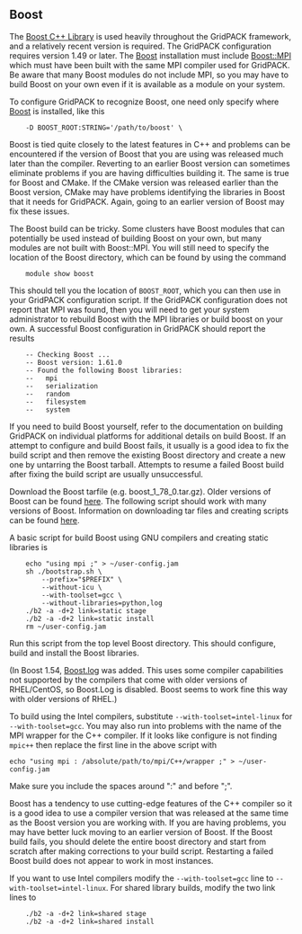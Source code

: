 ## Boost

The [Boost C++ Library](http://www.boost.org/) is used heavily throughout the
GridPACK framework, and a relatively recent version is required.  The GridPACK
configuration requires version 1.49 or later.  The
[Boost](http://www.boost.org/) installation must include
[Boost::MPI](http://www.boost.org/doc/libs/1_53_0/doc/html/mpi.html)
which must have been built with the same MPI compiler used for GridPACK.
Be aware that many Boost modules do not include MPI, so you may have to build
Boost on your own even if it is available as a module on your system.

To configure GridPACK to recognize Boost, one need only specify where
[Boost](http://www.boost.org/) is installed, like this

```
    -D BOOST_ROOT:STRING='/path/to/boost' \
```

Boost is tied quite closely to the latest features in C++ and problems can be
encountered if the version of Boost that you are using was released much later
than the compiler. Reverting to an earlier Boost version can sometimes eliminate
problems if you are having difficulties building it. The same is true for Boost
and CMake. If the CMake version was released earlier than the Boost version,
CMake may have problems identifying the libraries in Boost that it needs for
GridPACK. Again, going to an earlier version of Boost may fix these issues.

The Boost build can be tricky. Some clusters have Boost modules that can
potentially be used instead of building Boost on your own, but many modules are
not built with Boost::MPI. You will still need to specify the location of the
Boost directory, which can be found by using the command

```
    module show boost
```

This should tell you the location of `BOOST_ROOT`, which you can then use
in your GridPACK configuration script. If the GridPACK configuration does not
report that MPI was found, then you will need to get your system administrator
to rebuild Boost with the MPI libraries or build boost on your own. A successful
Boost configuration in GridPACK should report the results

```
    -- Checking Boost ...
    -- Boost version: 1.61.0
    -- Found the following Boost libraries:  
    --   mpi
    --   serialization
    --   random
    --   filesystem
    --   system
```

If you need to build Boost yourself, refer to the documentation on building
GridPACK on individual platforms for additional details on build Boost. If an
attempt to configure and build Boost fails, it usually is a good idea to fix the
build script and then remove the existing Boost directory and create a new one
by untarring the Boost tarball. Attempts to resume a failed Boost build after
fixing the build script are usually unsuccessful.

Download the Boost tarfile (e.g. boost_1_78_0.tar.gz). Older versions of Boost
can be found [here](https://www.boost.org/users/history/). The following script
should work with many versions of Boost. Information on downloading tar files
and creating scripts can be found [here](LINUX_BASICS.md#linux-basics).

A basic script for build Boost using GNU compilers and creating static libraries
is

```
    echo "using mpi ;" > ~/user-config.jam
    sh ./bootstrap.sh \
        --prefix="$PREFIX" \
        --without-icu \
        --with-toolset=gcc \
        --without-libraries=python,log
    ./b2 -a -d+2 link=static stage
    ./b2 -a -d+2 link=static install
    rm ~/user-config.jam
```

Run this script from the top level Boost directory. This should configure, build
and install the Boost libraries.

(In Boost 1.54,
[Boost.log](http://www.boost.org/doc/libs/1_54_0/libs/log/doc/html/index.html)
was added.  This uses some compiler capabilities not supported by the compilers
that come with older versions of RHEL/CentOS, so Boost.Log is
disabled.  Boost seems to work fine this way with older versions of RHEL.)

To build using the Intel compilers, substitute
`--with-toolset=intel-linux` for `--with-toolset=gcc`. You
may also run into problems with the name of the MPI wrapper for the C++
compiler. If it looks like configure is not finding `mpic++` then
replace the first line in the above script with

    echo "using mpi : /absolute/path/to/mpi/C++/wrapper ;" > ~/user-config.jam

Make sure you include the spaces around ":" and before ";".

Boost has a tendency to use cutting-edge features of the C++ compiler so it is a
good idea to use a compiler version that was released at the same time as the
Boost version you are working with. If you are having problems, you may have
better luck moving to an earlier version of Boost. If the Boost build fails, you
should delete the entire boost directory and start from scratch after making
corrections to your build script. Restarting a failed Boost build does not
appear to work in most instances.

If you want to use Intel compilers modify the `--with-toolset=gcc` line to
`--with-toolset=intel-linux`. For shared library builds, modify the two link lines
to

```
    ./b2 -a -d+2 link=shared stage
    ./b2 -a -d+2 link=shared install
```
